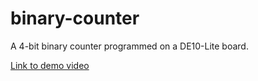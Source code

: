 # binary-counter
A 4-bit binary counter programmed on a DE10-Lite board.

[Link to demo video](https://youtu.be/kXJb__zp5Rc)